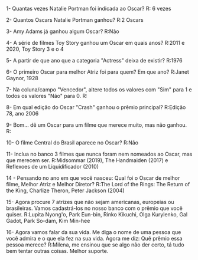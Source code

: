 1- Quantas vezes Natalie Portman foi indicada ao Oscar?
R: 6 vezes

2- Quantos Oscars Natalie Portman ganhou?
R:2 Oscars

3- Amy Adams já ganhou algum Oscar?
R:Não

4- A série de filmes Toy Story ganhou um Oscar em quais anos?
R:2011 e 2020, Toy Story 3 e o 4

5- A partir de que ano que a categoria "Actress" deixa de existir? 
R:1976

6- O primeiro Oscar para melhor Atriz foi para quem? Em que ano?
R:Janet Gaynor, 1928

7- Na coluna/campo "Vencedor", altere todos os valores com "Sim" para 1 e todos os valores "Não" para 0.
R:

8- Em qual edição do Oscar "Crash" ganhou o prêmio principal?
R:Edição 78, ano 2006

9- Bom... dê um Oscar para um filme que merece muito, mas não ganhou.
R:

10- O filme Central do Brasil aparece no Oscar?
R:Não

11- Inclua no banco 3 filmes que nunca foram nem nomeados ao Oscar, mas que merecem ser. 
R:Midsommar (2019), The Handmaiden (2017) e Reflexoes de um Liquidificador (2010)

14 - Pensando no ano em que você nasceu: Qual foi o Oscar de melhor filme, Melhor Atriz e Melhor Diretor?
R:The Lord of the Rings: The Return of the King, Charlize Theron, Peter Jackson (2004)


15- Agora procure 7 atrizes que não sejam americanas, europeias ou brasileiras.  Vamos cadastrá-los no nosso banco com o prêmio que você quiser. 
R:Lupita Nyong'o, Park Eun-bin, Rinko Kikuchi, Olga Kurylenko, Gal Gadot, Park So-dam, Kim Min-hee

16- Agora vamos falar da sua vida. Me diga o nome de uma pessoa que você admira e o que ela fez na sua vida. 
Agora me diz: Quê prêmio essa pessoa merece? 
R:Milena, me ensinou que se algo não der certo, tá tudo bem tentar outras coisas. Melhor suporte.
